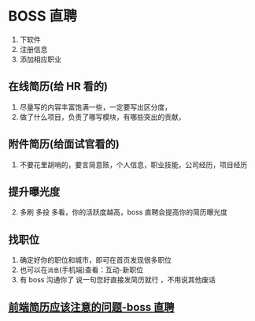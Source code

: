 # BOSS 直聘

1. 下软件
2. 注册信息
3. 添加相应职业

## 在线简历(给 HR 看的)

1. 尽量写的内容丰富饱满一些，一定要写出区分度，
2. 做了什么项目，负责了哪写模块，有哪些突出的贡献，

## 附件简历(给面试官看的)

1. 不要花里胡哨的，要言简意赅，个人信息，职业技能，公司经历，项目经历

## 提升曝光度

2. 多刷 多投 多看，你的活跃度越高，boss 直聘会提高你的简历曝光度

## 找职位

1. 确定好你的职位和城市，即可在首页发现很多职位
2. 也可以在`消息`(手机端)查看：互动-新职位
3. 有 boss 沟通你了 说一句您好直接发简历就行 ，不用说其他废话

## [前端简历应该注意的问题-boss 直聘](https://www.bilibili.com/video/BV1eM4y1U7az/)

